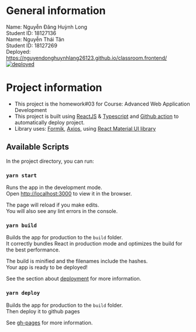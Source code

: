 
# General information
Name: Nguyễn Đăng Huỳnh Long \
Student ID: 18127136 \
Name: Nguyễn Thái Tân \
Student ID: 18127269 \
Deployed: https://nguyendonghuynhlang26123.github.io/classroom.frontend/  \
[![deployed](https://github.com/nguyendonghuynhlang26123/classroom.frontend/actions/workflows/deploy.yml/badge.svg)](https://github.com/nguyendonghuynhlang26123/classroom.frontend/actions/workflows/deploy.yml)
# Project information
- This project is the homework#03 for Course: Advanced Web Application Development 
- This project is built using [ReactJS](https://reactjs.org/docs/hooks-reference.html) & [Typescript](https://www.typescriptlang.org/) and [Github action](https://github.com/features/actions) to automatically deploy project.
- Library uses: [Formik](https://formik.org/), [Axios](https://axios-http.com/docs/instance), using [React Material UI library](https://mui.com/) 

## Available Scripts

In the project directory, you can run:

### `yarn start`

Runs the app in the development mode.\
Open [http://localhost:3000](http://localhost:3000) to view it in the browser.

The page will reload if you make edits.\
You will also see any lint errors in the console. 

### `yarn build`

Builds the app for production to the `build` folder.\
It correctly bundles React in production mode and optimizes the build for the best performance.

The build is minified and the filenames include the hashes.\
Your app is ready to be deployed!

See the section about [deployment](https://facebook.github.io/create-react-app/docs/deployment) for more information.

### `yarn deploy`

Builds the app for production to the `build` folder.\
Then deploy it to github pages

See [gh-pages](https://www.npmjs.com/package/gh-pages) for more information.
